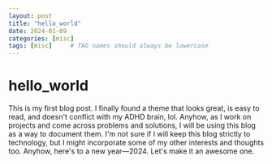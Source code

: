 ```yaml
---
layout: post
title: "hello_world"
date: 2024-01-09
categories: [misc]
tags: [misc]     # TAG names should always be lowercase
---
```


# hello_world

This is my first blog post. I finally found a theme that looks great, is easy to read, and doesn't conflict with my ADHD brain, lol. Anyhow, as I work on projects and come across problems and solutions, I will be using this blog as a way to document them. I'm not sure if I will keep this blog strictly to technology, but I might incorporate some of my other interests and thoughts too. Anyhow, here's to a new year—2024. Let's make it an awesome one.